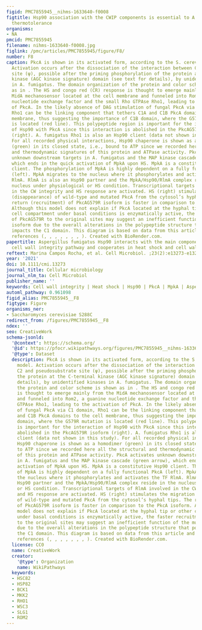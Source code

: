 ```yaml
---
figid: PMC7855945__nihms-1633640-f0008
figtitle: Hsp90 association with the CWIP components is essential to A. fumigatus
  thermotolerance
organisms:
- NA
pmcid: PMC7855945
filename: nihms-1633640-f0008.jpg
figlink: /pmc/articles/PMC7855945/figure/F8/
number: F8
caption: PkcA is shown in its activated form, according to the S. cerevisiae model.
  Activation occurs after the dissociation of the interaction between C1, C2 and pseudosubstrate
  site (ψ), possible after the priming phosphorylation of the protein at the C-terminal
  kinase (AGC kinase signature) domain (see text for details), by unidentified kinases
  in A. fumigatus. The domain organization of the protein and color scheme is shown
  as in . The HS and congo red (CR) response is thought to emerge mainly from the
  MidA mechanosensor located at the cell membrane and funneled into Rom2, a guanine
  nucleotide exchange factor and the small Rho GTPAse Rho1, leading to the activation
  of PkcA. In the likely absence of DAG stimulation of fungal PkcA via C1 domain,
  Rho1 can be the linking component that tethers C1A and C1B PkcA domains to the cell
  membrane, thus suggesting the importance of C1B domain, where the G579R mutation
  is located (red line). This polypeptide region is important for the interaction
  of Hsp90 with PkcA since this interaction is abolished in the PkcAG579R isoform
  (right). A. fumigatus Rho1 is also an Hsp90 client (data not shown in this study).
  For all recorded physical interactions, Hsp90 chaperone is shown as a homodimer
  (green) in its closed state, i.e., bound to ATP since we recorded here all the structural
  and thermodynamic signatures of this protein and ATPase activity. PkcA activates
  unknown downstream targets in A. fumigatus and the MAP kinase cascade (green arrow),
  which ends in the quick activation of MpkA upon HS. MpkA is a constitutive Hsp90
  client. The phosphorylation of MpkA is highly dependent on a fully functional PkcA
  (left). MpkA migrates to the nucleus where it phosphorylates and activates the TF
  RlmA. RlmA is also an Hsp90 partner and the MpkA/Hsp90/RlmA complex reside in the
  nucleus under physiological or HS condition. Transcriptional targets of RlmA involved
  in the CW integrity and HS response are activated. HS (right) stimulates the migration
  (disappearance) of wild-type and mutated PkcA from the cytosol’s hyphal tips. The
  return (recruitment) of PkcAG579R isoform is faster in comparison to the PkcA isoform.
  Although this model does not explain if PkcA located at the hyphal tip or other
  cell compartment under basal conditions is enzymatically active, the faster recruitment
  of PkcAG579R to the original sites may suggest an inefficient function of the mutated
  isoform due to the overall alterations in the polypeptide structure that potentially
  impacts the C1 domain. This diagram is based on data from this article and the following
  references (, , , , , , , ). Created with BioRender.com.
papertitle: Aspergillus fumigatus Hsp90 interacts with the main components of the
  cell wall integrity pathway and cooperates in heat shock and cell wall stress adaptation.
reftext: Marina Campos Rocha, et al. Cell Microbiol. ;23(2):e13273-e13273.
year: '2021'
doi: 10.1111/cmi.13273
journal_title: Cellular microbiology
journal_nlm_ta: Cell Microbiol
publisher_name: ''
keywords: Cell wall integrity | Heat shock | Hsp90 | PkcA | MpkA | Aspergillus fumigatus
automl_pathway: 0.961098
figid_alias: PMC7855945__F8
figtype: Figure
organisms_ner:
- Saccharomyces cerevisiae S288C
redirect_from: /figures/PMC7855945__F8
ndex: ''
seo: CreativeWork
schema-jsonld:
  '@context': https://schema.org/
  '@id': https://pfocr.wikipathways.org/figures/PMC7855945__nihms-1633640-f0008.html
  '@type': Dataset
  description: PkcA is shown in its activated form, according to the S. cerevisiae
    model. Activation occurs after the dissociation of the interaction between C1,
    C2 and pseudosubstrate site (ψ), possible after the priming phosphorylation of
    the protein at the C-terminal kinase (AGC kinase signature) domain (see text for
    details), by unidentified kinases in A. fumigatus. The domain organization of
    the protein and color scheme is shown as in . The HS and congo red (CR) response
    is thought to emerge mainly from the MidA mechanosensor located at the cell membrane
    and funneled into Rom2, a guanine nucleotide exchange factor and the small Rho
    GTPAse Rho1, leading to the activation of PkcA. In the likely absence of DAG stimulation
    of fungal PkcA via C1 domain, Rho1 can be the linking component that tethers C1A
    and C1B PkcA domains to the cell membrane, thus suggesting the importance of C1B
    domain, where the G579R mutation is located (red line). This polypeptide region
    is important for the interaction of Hsp90 with PkcA since this interaction is
    abolished in the PkcAG579R isoform (right). A. fumigatus Rho1 is also an Hsp90
    client (data not shown in this study). For all recorded physical interactions,
    Hsp90 chaperone is shown as a homodimer (green) in its closed state, i.e., bound
    to ATP since we recorded here all the structural and thermodynamic signatures
    of this protein and ATPase activity. PkcA activates unknown downstream targets
    in A. fumigatus and the MAP kinase cascade (green arrow), which ends in the quick
    activation of MpkA upon HS. MpkA is a constitutive Hsp90 client. The phosphorylation
    of MpkA is highly dependent on a fully functional PkcA (left). MpkA migrates to
    the nucleus where it phosphorylates and activates the TF RlmA. RlmA is also an
    Hsp90 partner and the MpkA/Hsp90/RlmA complex reside in the nucleus under physiological
    or HS condition. Transcriptional targets of RlmA involved in the CW integrity
    and HS response are activated. HS (right) stimulates the migration (disappearance)
    of wild-type and mutated PkcA from the cytosol’s hyphal tips. The return (recruitment)
    of PkcAG579R isoform is faster in comparison to the PkcA isoform. Although this
    model does not explain if PkcA located at the hyphal tip or other cell compartment
    under basal conditions is enzymatically active, the faster recruitment of PkcAG579R
    to the original sites may suggest an inefficient function of the mutated isoform
    due to the overall alterations in the polypeptide structure that potentially impacts
    the C1 domain. This diagram is based on data from this article and the following
    references (, , , , , , , ). Created with BioRender.com.
  license: CC0
  name: CreativeWork
  creator:
    '@type': Organization
    name: WikiPathways
  keywords:
  - HSC82
  - HSP82
  - BCK1
  - MKK2
  - RHO1
  - WSC3
  - SLG1
  - ROM2
---
```

